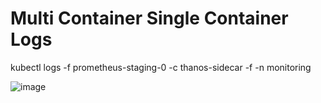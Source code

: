 # Multi Container Single Container Logs

kubectl logs -f prometheus-staging-0 -c thanos-sidecar -f -n monitoring

![image](https://github.com/user-attachments/assets/bdfbf066-bcfe-4efb-b2d0-034069ef6e10)
